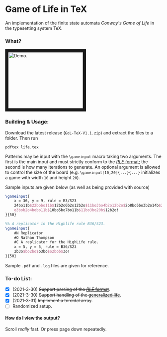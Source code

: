# Game of Life in TeX
An implementation of the finite state automata *Conway's Game of Life* in the typesetting system TeX.

### What?
<a href="http://www.youtube.com/watch?feature=player_embedded&v=cNi5v6iWGmI" target="_blank"><img src="http://img.youtube.com/vi/cNi5v6iWGmI/0.jpg" 
alt="Demo." width="240" height="180" border="10" /></a>

### Building & Usage:
Download the latest release (`GoL-TeX-V1.1.zip`) and extract the files to a folder. Then run
```
pdftex life.tex
```
Patterns may be input with the `\gameinput` macro taking two arguments. The first is the main input and must strictly conform to the [*RLE* format](https://www.conwaylife.com/wiki/Run_Length_Encoded); the second is how many iterations to generate. An optional argument is allowed to control the size of the board (e.g. `\gameinput[10,20]{...}{...}` initializes a game with width `10` and height `20`).

Sample inputs are given below (as well as being provided with source)
```tex
\gameinput{
    x = 36, y = 9, rule = B3/S23
    24bo11b$22bobo11b$12b2o6b2o12b2o$11bo3bo4b2o12b2o$2o8bo5bo3b2o14b$2o8b
    o3bob2o4bobo11b$10bo5bo7bo11b$11bo3bo20b$12b2o!
}{50}

%% A replicator in the Highlife rule B36/S23.
\gameinput{
    #N Replicator
    #O Nathan Thompson
    #C A replicator for the HighLife rule.
    x = 5, y = 5, rule = B36/S23
    2b3o$bo2bo$o3bo$o2bob$3o!
}{50}
```
Sample `.pdf` and `.log` files are given for reference.

### To-do List:
- [x] (2021-3-30) ~~Support parsing of the [*RLE* format](https://www.conwaylife.com/wiki/Run_Length_Encoded)~~.
- [x] (2021-3-30) ~~Support handling of the [generalized life](https://en.wikipedia.org/wiki/Life-like_cellular_automaton#Notation_for_rules)~~.
- [x] (2021-3-31) ~~Implement a toroidal array~~.
- [ ] Randomized setup.

#### How do I view the output?
Scroll *really* fast. Or press page down repeatedly.
